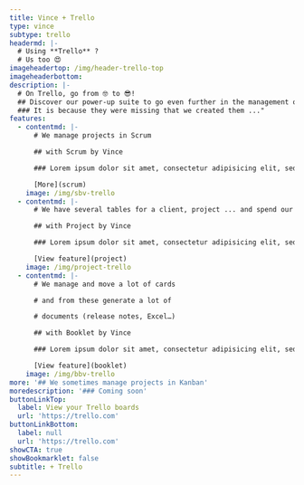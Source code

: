 ```yaml
---
title: Vince + Trello
type: vince
subtype: trello
headermd: |-
  # Using **Trello** ?
  # Us too 😍
imageheadertop: /img/header-trello-top
imageheaderbottom: 
description: |-
  # On Trello, go from 🤓 to 😎!
  ## Discover our power-up suite to go even further in the management of your projects with Trello.
  ### It is because they were missing that we created them ..."
features:
  - contentmd: |-
      # We manage projects in Scrum

      ## with Scrum by Vince

      ### Lorem ipsum dolor sit amet, consectetur adipisicing elit, sed do eiusmod tempor in Ut enim ad minim veniam. cididunt. 

      [More](scrum)
    image: /img/sbv-trello
  - contentmd: |-
      # We have several tables for a client, project ... and spend our time to switch between them

      ## with Project by Vince

      ### Lorem ipsum dolor sit amet, consectetur adipisicing elit, sed do eiusmod tempor in Ut enim ad minim veniam. cididunt. 

      [View feature](project)
    image: /img/project-trello
  - contentmd: |-
      # We manage and move a lot of cards 

      # and from these generate a lot of 

      # documents (release notes, Excel…)

      ## with Booklet by Vince

      ### Lorem ipsum dolor sit amet, consectetur adipisicing elit, sed do   eiusmod tempor in Ut enim ad minim veniam. cididunt. 

      [View feature](booklet)
    image: /img/bbv-trello
more: '## We sometimes manage projects in Kanban'
moredescription: '### Coming soon'
buttonLinkTop:
  label: View your Trello boards
  url: 'https://trello.com'
buttonLinkBottom:
  label: null
  url: 'https://trello.com'
showCTA: true
showBookmarklet: false
subtitle: + Trello
---
```


